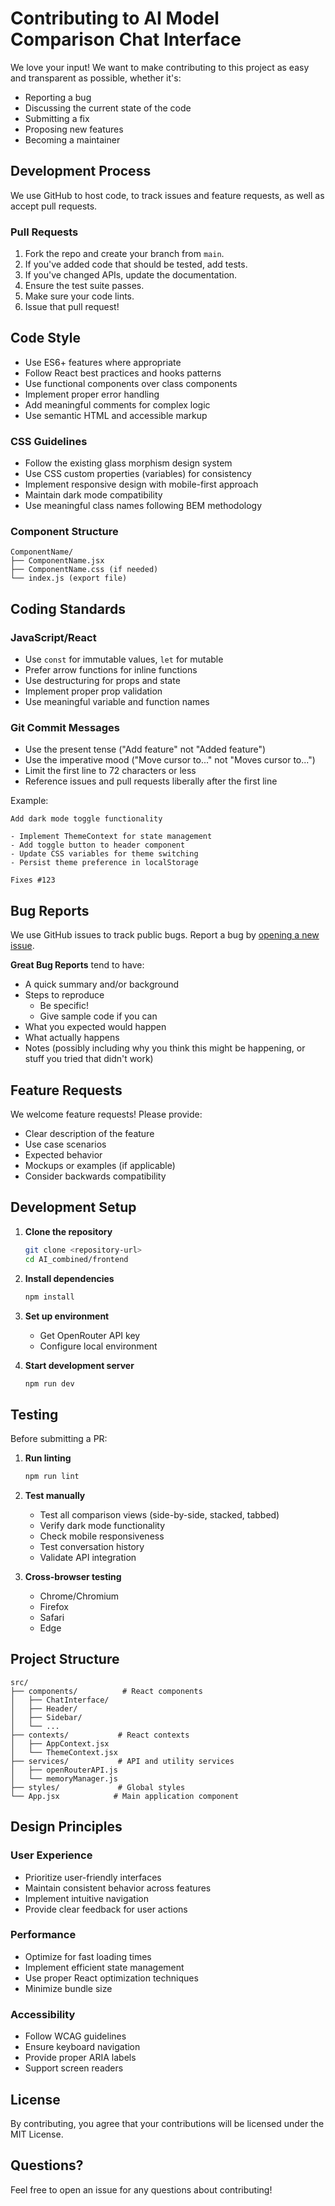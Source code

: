 # Contributing to AI Model Comparison Chat Interface

We love your input! We want to make contributing to this project as easy and transparent as possible, whether it's:

- Reporting a bug
- Discussing the current state of the code
- Submitting a fix
- Proposing new features
- Becoming a maintainer

## Development Process

We use GitHub to host code, to track issues and feature requests, as well as accept pull requests.

### Pull Requests

1. Fork the repo and create your branch from `main`.
2. If you've added code that should be tested, add tests.
3. If you've changed APIs, update the documentation.
4. Ensure the test suite passes.
5. Make sure your code lints.
6. Issue that pull request!

## Code Style

* Use ES6+ features where appropriate
* Follow React best practices and hooks patterns
* Use functional components over class components
* Implement proper error handling
* Add meaningful comments for complex logic
* Use semantic HTML and accessible markup

### CSS Guidelines

* Follow the existing glass morphism design system
* Use CSS custom properties (variables) for consistency
* Implement responsive design with mobile-first approach
* Maintain dark mode compatibility
* Use meaningful class names following BEM methodology

### Component Structure

```
ComponentName/
├── ComponentName.jsx
├── ComponentName.css (if needed)
└── index.js (export file)
```

## Coding Standards

### JavaScript/React

* Use `const` for immutable values, `let` for mutable
* Prefer arrow functions for inline functions
* Use destructuring for props and state
* Implement proper prop validation
* Use meaningful variable and function names

### Git Commit Messages

* Use the present tense ("Add feature" not "Added feature")
* Use the imperative mood ("Move cursor to..." not "Moves cursor to...")
* Limit the first line to 72 characters or less
* Reference issues and pull requests liberally after the first line

Example:
```
Add dark mode toggle functionality

- Implement ThemeContext for state management
- Add toggle button to header component
- Update CSS variables for theme switching
- Persist theme preference in localStorage

Fixes #123
```

## Bug Reports

We use GitHub issues to track public bugs. Report a bug by [opening a new issue](../../issues).

**Great Bug Reports** tend to have:

- A quick summary and/or background
- Steps to reproduce
  - Be specific!
  - Give sample code if you can
- What you expected would happen
- What actually happens
- Notes (possibly including why you think this might be happening, or stuff you tried that didn't work)

## Feature Requests

We welcome feature requests! Please provide:

- Clear description of the feature
- Use case scenarios
- Expected behavior
- Mockups or examples (if applicable)
- Consider backwards compatibility

## Development Setup

1. **Clone the repository**
   ```bash
   git clone <repository-url>
   cd AI_combined/frontend
   ```

2. **Install dependencies**
   ```bash
   npm install
   ```

3. **Set up environment**
   - Get OpenRouter API key
   - Configure local environment

4. **Start development server**
   ```bash
   npm run dev
   ```

## Testing

Before submitting a PR:

1. **Run linting**
   ```bash
   npm run lint
   ```

2. **Test manually**
   - Test all comparison views (side-by-side, stacked, tabbed)
   - Verify dark mode functionality
   - Check mobile responsiveness
   - Test conversation history
   - Validate API integration

3. **Cross-browser testing**
   - Chrome/Chromium
   - Firefox
   - Safari
   - Edge

## Project Structure

```
src/
├── components/          # React components
│   ├── ChatInterface/
│   ├── Header/
│   ├── Sidebar/
│   └── ...
├── contexts/           # React contexts
│   ├── AppContext.jsx
│   └── ThemeContext.jsx
├── services/           # API and utility services
│   ├── openRouterAPI.js
│   └── memoryManager.js
├── styles/             # Global styles
└── App.jsx            # Main application component
```

## Design Principles

### User Experience
- Prioritize user-friendly interfaces
- Maintain consistent behavior across features
- Implement intuitive navigation
- Provide clear feedback for user actions

### Performance
- Optimize for fast loading times
- Implement efficient state management
- Use proper React optimization techniques
- Minimize bundle size

### Accessibility
- Follow WCAG guidelines
- Ensure keyboard navigation
- Provide proper ARIA labels
- Support screen readers

## License

By contributing, you agree that your contributions will be licensed under the MIT License.

## Questions?

Feel free to open an issue for any questions about contributing!